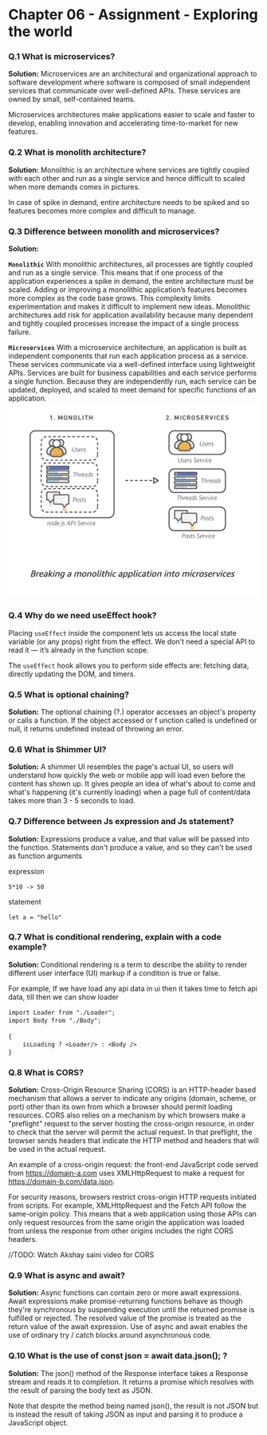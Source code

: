 # Chapter 06 - Assignment - Exploring the world

### Q.1 What is microservices?
**Solution:** Microservices are an architectural and organizational approach to software development where software is composed of small independent services that communicate over well-defined APIs. These services are owned by small, self-contained teams.

Microservices architectures make applications easier to scale and faster to develop, enabling innovation and accelerating time-to-market for new features.

### Q.2 What is monolith architecture?
**Solution:** Monolithic is an architecture where services are tightly coupled with each other and run as a single service and hence difficult to scaled when more demands comes in pictures.

In case of spike in demand, entire architecture needs to be spiked and so features becomes more complex and difficult to manage.

### Q.3 Difference between monolith and microservices?
**Solution:**

**`Monolithic`**
With monolithic architectures, all processes are tightly coupled and run as a single service. This means that if one process of the application experiences a spike in demand, the entire architecture must be scaled. Adding or improving a monolithic application’s features becomes more complex as the code base grows. This complexity limits experimentation and makes it difficult to implement new ideas. Monolithic architectures add risk for application availability because many dependent and tightly coupled processes increase the impact of a single process failure.

**`Microservices`**
With a microservice architecture, an application is built as independent components that run each application process as a service. These services communicate via a well-defined interface using lightweight APIs. Services are built for business capabilities and each service performs a single function. Because they are independently run, each service can be updated, deployed, and scaled to meet demand for specific functions of an application.
![alt text](../assets/img/monolithic_vs_microservices.png)

### Q.4 Why do we need useEffect hook?
Placing `useEffect` inside the component lets us access the local state variable (or any props) right from the effect. We don’t need a special API to read it — it’s already in the function scope.

The `useEffect` hook allows you to perform side effects are: fetching data, directly updating the DOM, and timers.

### Q.5 What is optional chaining?
**Solution:** The optional chaining (?.) operator accesses an object's property or calls a function. If the object accessed or f unction called is undefined or null, it returns undefined instead of throwing an error.

### Q.6 What is Shimmer UI?
**Solution:** A shimmer UI resembles the page's actual UI, so users will understand how quickly the web or mobile app will load even before the content has shown up. It gives people an idea of what's about to come and what's happening (it's currently loading) when a page full of content/data takes more than 3 - 5 seconds to load.

### Q.7 Difference between Js expression and Js statement?
**Solution:** Expressions produce a value, and that value will be passed into the function. Statements don't produce a value, and so they can't be used as function arguments

expression
```
5*10 -> 50
```
statement
```
let a = "hello"
```
### Q.7 What is conditional rendering, explain with a code example?
**Solution:** Conditional rendering is a term to describe the ability to render different user interface (UI) markup if a condition is true or false.

For example, If we have load any api data in ui then it takes time to fetch api data, till then we can show loader
```
import Loader from "./Loader";
import Body from "./Body";

{
    isLoading ? <Loader/> : <Body />
}
```
### Q.8 What is CORS?
**Solution:** Cross-Origin Resource Sharing (CORS) is an HTTP-header based mechanism that allows a server to indicate any origins (domain, scheme, or port) other than its own from which a browser should permit loading resources. CORS also relies on a mechanism by which browsers make a "preflight" request to the server hosting the cross-origin resource, in order to check that the server will permit the actual request. In that preflight, the browser sends headers that indicate the HTTP method and headers that will be used in the actual request.

An example of a cross-origin request: the front-end JavaScript code served from https://domain-a.com uses XMLHttpRequest to make a request for https://domain-b.com/data.json.

For security reasons, browsers restrict cross-origin HTTP requests initiated from scripts. For example, XMLHttpRequest and the Fetch API follow the same-origin policy. This means that a web application using those APIs can only request resources from the same origin the application was loaded from unless the response from other origins includes the right CORS headers.

//TODO: Watch Akshay saini video for CORS

### Q.9 What is async and await?
**Solution:** Async functions can contain zero or more await expressions. Await expressions make promise-returning functions behave as though they're synchronous by suspending execution until the returned promise is fulfilled or rejected. The resolved value of the promise is treated as the return value of the await expression. Use of async and await enables the use of ordinary try / catch blocks around asynchronous code.

### Q.10 What is the use of const json = await data.json(); ?
**Solution:** The json() method of the Response interface takes a Response stream and reads it to completion. It returns a promise which resolves with the result of parsing the body text as JSON.

Note that despite the method being named json(), the result is not JSON but is instead the result of taking JSON as input and parsing it to produce a JavaScript object.

